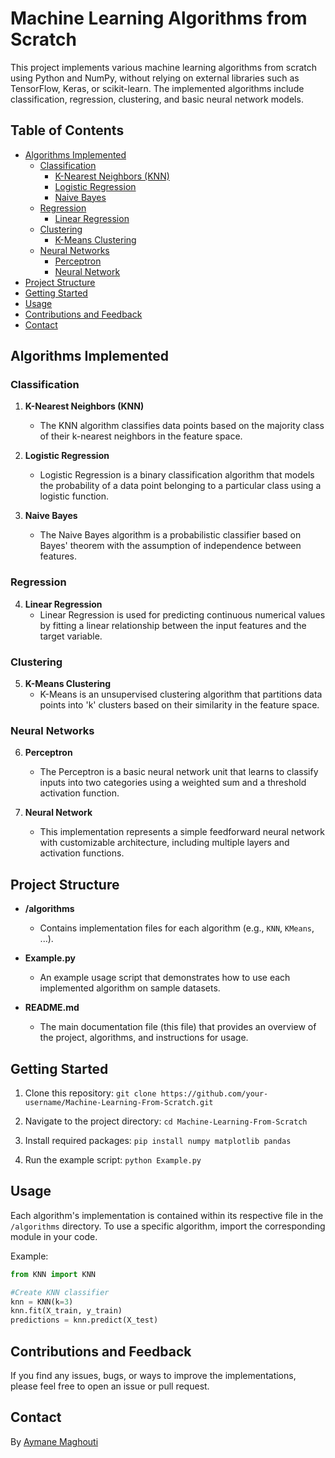 # Machine Learning Algorithms from Scratch

This project implements various machine learning algorithms from scratch using Python and NumPy, without relying on external libraries such as TensorFlow, Keras, or scikit-learn. The implemented algorithms include classification, regression, clustering, and basic neural network models.

## Table of Contents

- [Algorithms Implemented](#algorithms-implemented)
  - [Classification](#classification)
    - [K-Nearest Neighbors (KNN)](#k-nearest-neighbors-knn)
    - [Logistic Regression](#logistic-regression)
    - [Naive Bayes](#naive-bayes)
  - [Regression](#regression)
    - [Linear Regression](#linear-regression)
  - [Clustering](#clustering)
    - [K-Means Clustering](#k-means-clustering)
  - [Neural Networks](#neural-networks)
    - [Perceptron](#perceptron)
    - [Neural Network](#neural-network)
- [Project Structure](#project-structure)
- [Getting Started](#getting-started)
- [Usage](#usage)
- [Contributions and Feedback](#contributions-and-feedback)
- [Contact](#contact)

## Algorithms Implemented

### Classification
1. **K-Nearest Neighbors (KNN)**
   - The KNN algorithm classifies data points based on the majority class of their k-nearest neighbors in the feature space.

2. **Logistic Regression**
   - Logistic Regression is a binary classification algorithm that models the probability of a data point belonging to a particular class using a logistic function.

3. **Naive Bayes**
   - The Naive Bayes algorithm is a probabilistic classifier based on Bayes' theorem with the assumption of independence between features.

### Regression
4. **Linear Regression**
   - Linear Regression is used for predicting continuous numerical values by fitting a linear relationship between the input features and the target variable.

### Clustering
5. **K-Means Clustering**
   - K-Means is an unsupervised clustering algorithm that partitions data points into 'k' clusters based on their similarity in the feature space.

### Neural Networks
6. **Perceptron**
   - The Perceptron is a basic neural network unit that learns to classify inputs into two categories using a weighted sum and a threshold activation function.

7. **Neural Network**
   - This implementation represents a simple feedforward neural network with customizable architecture, including multiple layers and activation functions.

## Project Structure

- **/algorithms**
  - Contains implementation files for each algorithm (e.g., `KNN`, `KMeans`, ...).

- **Example.py**
  - An example usage script that demonstrates how to use each implemented algorithm on sample datasets.

- **README.md**
  - The main documentation file (this file) that provides an overview of the project, algorithms, and instructions for usage.

## Getting Started

1. Clone this repository: `git clone https://github.com/your-username/Machine-Learning-From-Scratch.git`

2. Navigate to the project directory: `cd Machine-Learning-From-Scratch`

3. Install required packages: `pip install numpy matplotlib pandas`

4. Run the example script: `python Example.py`

## Usage

Each algorithm's implementation is contained within its respective file in the `/algorithms` directory. To use a specific algorithm, import the corresponding module in your code.


Example:
``` python 
from KNN import KNN

#Create KNN classifier
knn = KNN(k=3)
knn.fit(X_train, y_train)
predictions = knn.predict(X_test)
```

## Contributions and Feedback

If you find any issues, bugs, or ways to improve the implementations, please feel free to open an issue or pull request.

## Contact

By <a href="https://www.linkedin.com/in/aymane-maghouti/" target="_blank">Aymane Maghouti</a><br>






